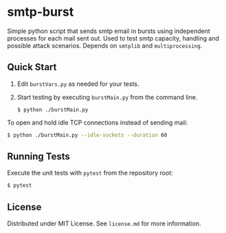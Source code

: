 # smtp-burst
Simple python script that sends smtp email in bursts using independent processes for each mail sent out. Used to test smtp capacity, handling and possible attack scenarios. Depends on `smtplib` and `multiprocessing`.

## Quick Start

1. Edit `burstVars.py` as needed for your tests.
2. Start testing by executing `burstMain.py` from the command line.

     ```
     $ python ./burstMain.py
     ```

To open and hold idle TCP connections instead of sending mail:

```bash
$ python ./burstMain.py --idle-sockets --duration 60
```

## Running Tests

Execute the unit tests with `pytest` from the repository root:

```bash
$ pytest
```

## License

Distributed under MIT License. See `license.md` for more information.

